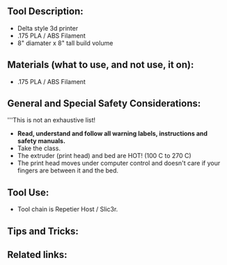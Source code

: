 Tool Description:
-----------------

-   Delta style 3d printer
-   .175 PLA / ABS Filament
-   8" diamater x 8" tall build volume

Materials (what to use, and not use, it on):
--------------------------------------------

-   .175 PLA / ABS Filament

General and Special Safety Considerations:
------------------------------------------

'''This is not an exhaustive list!

-   **Read, understand and follow all warning labels, instructions and safety manuals.**
-   Take the class.
-   The extruder (print head) and bed are HOT! (100 C to 270 C)
-   The print head moves under computer control and doesn't care if your fingers are between it and the bed.

Tool Use:
---------

-   Tool chain is Repetier Host / Slic3r.

Tips and Tricks:
----------------

Related links:
--------------
